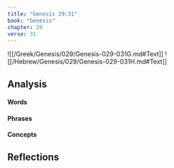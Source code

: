 ```yaml
---
title: "Genesis 29:31"
book: "Genesis"
chapter: 29
verse: 31
---
```

![[/Greek/Genesis/029/Genesis-029-031G.md#Text]]
![[/Hebrew/Genesis/029/Genesis-029-031H.md#Text]]

## Analysis

#### Words

#### Phrases

#### Concepts

## Reflections
